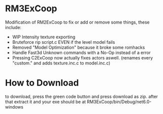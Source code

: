 # RM3ExCoop

Modification of RM2ExCoop to fix or add or remove some things, these include:
- WIP Intensity texture exporting
- Bruteforce rip script.c EVEN if the level model fails
- Removed "Model Optimization" because it broke some romhacks
- Handle Fast3d Unknown commands with a No-Op instead of a error
- Pressing C2ExCoop now actually fixes actors aswell. (renames every "custom." and adds texture.inc.c to model.inc.c)

# How to Download

to download, press the green code button and press download as zip. 
after that extract it and your exe should be at RM3ExCoop/bin/Debug/net6.0-windows
